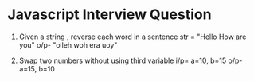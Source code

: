 
# Javascript Interview Question

1. Given a string , reverse each word in a sentence
str = "Hello How are you"
o/p- "olleh woh era uoy"

2. Swap two numbers without using third variable
i/p= a=10, b=15
o/p- a=15, b=10
